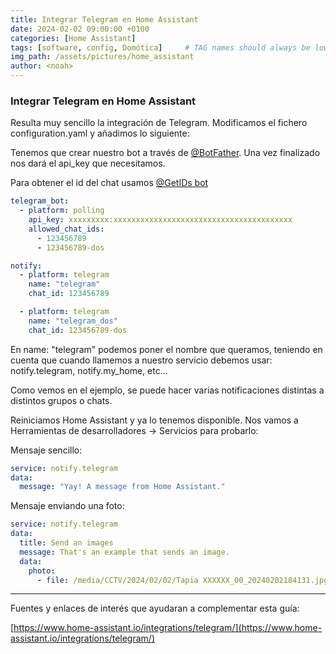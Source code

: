 ```yaml
---
title: Integrar Telegram en Home Assistant
date: 2024-02-02 09:00:00 +0100
categories: [Home Assistant]
tags: [software, config, Domótica]     # TAG names should always be lowercase
img_path: /assets/pictures/home_assistant
author: <noah>
---
```


### Integrar Telegram en Home Assistant

Resulta muy sencillo la integración de Telegram.
Modificamos el fichero configuration.yaml y añadimos lo siguiente:

Tenemos que crear nuestro bot a través de [@BotFather](https://t.me/BotFather). Una vez finalizado nos dará el api_key que necesitamos.

Para obtener el id del chat usamos [@GetIDs bot](https://t.me/getidsbot)

``` yaml
telegram_bot:
  - platform: polling
    api_key: xxxxxxxxx:xxxxxxxxxxxxxxxxxxxxxxxxxxxxxxxxxxxxxxxx
    allowed_chat_ids:
      - 123456789
      - 123456789-dos

notify:
  - platform: telegram
    name: "telegram"
    chat_id: 123456789

  - platform: telegram
    name: "telegram_dos"
    chat_id: 123456789-dos
```
En name: "telegram" podemos poner el nombre que queramos, teniendo en cuenta que cuando llamemos a nuestro servicio debemos usar: notify.telegram, notify.my_home, etc...  

Como vemos en el ejemplo, se puede hacer varias notificaciones distintas a distintos grupos o chats.  

Reiniciamos Home Assistant y ya lo tenemos disponible. Nos vamos a Herramientas de desarrolladores -> Servicios para probarlo:  

Mensaje sencillo:  
``` yaml
service: notify.telegram
data:
  message: "Yay! A message from Home Assistant."
``` 

Mensaje enviando una foto:  
``` yaml
service: notify.telegram
data:
  title: Send an images
  message: That's an example that sends an image.
  data:
    photo:
      - file: /media/CCTV/2024/02/02/Tapia XXXXXX_00_20240202184131.jpg
```


***   
Fuentes y enlaces de interés que ayudaran a complementar esta guía:  

[https://www.home-assistant.io/integrations/telegram/](https://www.home-assistant.io/integrations/telegram/)  
